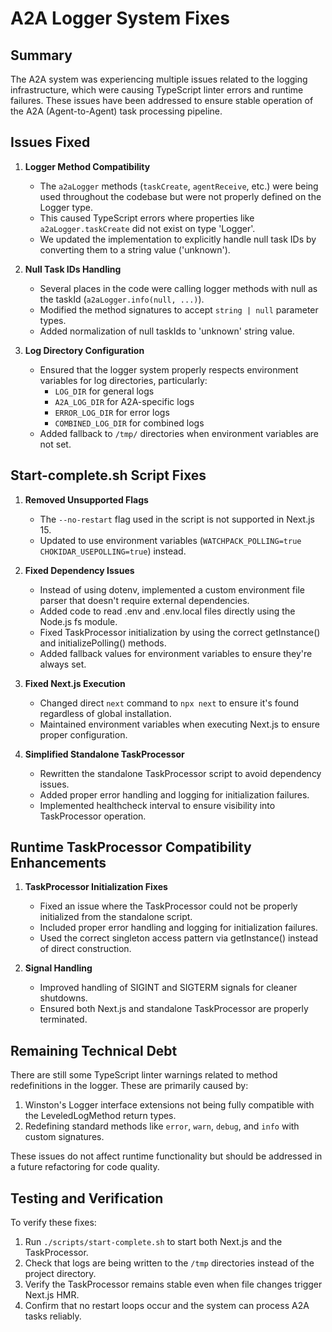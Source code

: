 # A2A Logger System Fixes

## Summary

The A2A system was experiencing multiple issues related to the logging infrastructure, which were causing TypeScript linter errors and runtime failures. These issues have been addressed to ensure stable operation of the A2A (Agent-to-Agent) task processing pipeline.

## Issues Fixed

1. **Logger Method Compatibility**
   - The `a2aLogger` methods (`taskCreate`, `agentReceive`, etc.) were being used throughout the codebase but were not properly defined on the Logger type.
   - This caused TypeScript errors where properties like `a2aLogger.taskCreate` did not exist on type 'Logger'.
   - We updated the implementation to explicitly handle null task IDs by converting them to a string value ('unknown').

2. **Null Task IDs Handling**
   - Several places in the code were calling logger methods with null as the taskId (`a2aLogger.info(null, ...)`).
   - Modified the method signatures to accept `string | null` parameter types.
   - Added normalization of null taskIds to 'unknown' string value.

3. **Log Directory Configuration**
   - Ensured that the logger system properly respects environment variables for log directories, particularly:
     - `LOG_DIR` for general logs
     - `A2A_LOG_DIR` for A2A-specific logs
     - `ERROR_LOG_DIR` for error logs
     - `COMBINED_LOG_DIR` for combined logs
   - Added fallback to `/tmp/` directories when environment variables are not set.

## Start-complete.sh Script Fixes

1. **Removed Unsupported Flags**
   - The `--no-restart` flag used in the script is not supported in Next.js 15.
   - Updated to use environment variables (`WATCHPACK_POLLING=true CHOKIDAR_USEPOLLING=true`) instead.

2. **Fixed Dependency Issues**
   - Instead of using dotenv, implemented a custom environment file parser that doesn't require external dependencies.
   - Added code to read .env and .env.local files directly using the Node.js fs module.
   - Fixed TaskProcessor initialization by using the correct getInstance() and initializePolling() methods.
   - Added fallback values for environment variables to ensure they're always set.

3. **Fixed Next.js Execution**
   - Changed direct `next` command to `npx next` to ensure it's found regardless of global installation.
   - Maintained environment variables when executing Next.js to ensure proper configuration.

4. **Simplified Standalone TaskProcessor**
   - Rewritten the standalone TaskProcessor script to avoid dependency issues.
   - Added proper error handling and logging for initialization failures.
   - Implemented healthcheck interval to ensure visibility into TaskProcessor operation.

## Runtime TaskProcessor Compatibility Enhancements

1. **TaskProcessor Initialization Fixes**
   - Fixed an issue where the TaskProcessor could not be properly initialized from the standalone script.
   - Included proper error handling and logging for initialization failures.
   - Used the correct singleton access pattern via getInstance() instead of direct construction.

2. **Signal Handling**
   - Improved handling of SIGINT and SIGTERM signals for cleaner shutdowns.
   - Ensured both Next.js and standalone TaskProcessor are properly terminated.

## Remaining Technical Debt

There are still some TypeScript linter warnings related to method redefinitions in the logger. These are primarily caused by:

1. Winston's Logger interface extensions not being fully compatible with the LeveledLogMethod return types.
2. Redefining standard methods like `error`, `warn`, `debug`, and `info` with custom signatures.

These issues do not affect runtime functionality but should be addressed in a future refactoring for code quality.

## Testing and Verification

To verify these fixes:

1. Run `./scripts/start-complete.sh` to start both Next.js and the TaskProcessor.
2. Check that logs are being written to the `/tmp` directories instead of the project directory.
3. Verify the TaskProcessor remains stable even when file changes trigger Next.js HMR.
4. Confirm that no restart loops occur and the system can process A2A tasks reliably. 